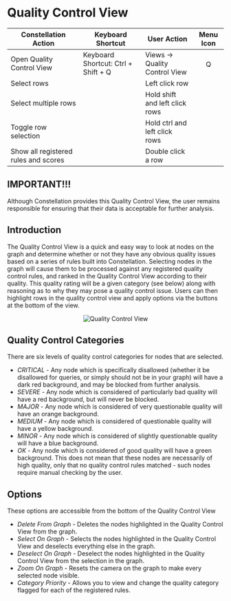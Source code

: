 # Quality Control View

<table class="table table-striped">
<thead>
<tr class="header">
<th>Constellation Action</th>
<th>Keyboard Shortcut</th>
<th>User Action</th>
<th style="text-align: center;">Menu Icon</th>
</tr>
</thead>
<tbody>
<tr class="odd">
<td>Open Quality Control View</td>
<td>Keyboard Shortcut: Ctrl + Shift + Q</td>
<td>Views -&gt; Quality Control View</td>
<td style="text-align: center;"><img src="../constellation/CoreQualityControlView/src/au/gov/asd/tac/constellation/views/qualitycontrol/docs/resources/quality-control-view.png" width="16" height="16" alt="Quality Control View Icon" /></td>
</tr>
<tr class="even">
<td>Select rows</td>
<td></td>
<td>Left click row</td>
<td style="text-align: center;"></td>
</tr>
<tr class="odd">
<td>Select multiple rows</td>
<td></td>
<td>Hold shift and left click rows</td>
<td style="text-align: center;"></td>
</tr>
<tr class="even">
<td>Toggle row selection</td>
<td></td>
<td>Hold ctrl and left click rows</td>
<td style="text-align: center;"></td>
</tr>
<tr class="odd">
<td>Show all registered rules and scores</td>
<td></td>
<td>Double click a row</td>
<td style="text-align: center;"></td>
</tr>
</tbody>
</table>

## IMPORTANT!!!

Although Constellation provides this Quality Control View, the user
remains responsible for ensuring that their data is acceptable for
further analysis.

## Introduction

The Quality Control View is a quick and easy way to look at nodes on the
graph and determine whether or not they have any obvious quality issues
based on a series of rules built into Constellation. Selecting nodes in
the graph will cause them to be processed against any registered quality
control rules, and ranked in the Quality Control View according to their
quality. This quality rating will be a given category (see below) along
with reasoning as to why they may pose a quality control issue. Users
can then highlight rows in the quality control view and apply options
via the buttons at the bottom of the view.

<div style="text-align: center">

![Quality Control
View](../constellation/CoreQualityControlView/src/au/gov/asd/tac/constellation/views/qualitycontrol/docs/resources/QualityControlView.png)

</div>

## Quality Control Categories

There are six levels of quality control categories for nodes that are
selected.

-   *CRITICAL* - Any node which is specifically disallowed (whether it
    be disallowed for queries, or simply should not be in your graph)
    will have a dark red background, and may be blocked from further
    analysis.
-   *SEVERE* - Any node which is considered of particularly bad quality
    will have a red background, but will never be blocked.
-   *MAJOR* - Any node which is considered of very questionable quality
    will have an orange background.
-   *MEDIUM* - Any node which is considered of questionable quality will
    have a yellow background.
-   *MINOR* - Any node which is considered of slightly questionable
    quality will have a blue background.
-   *OK* - Any node which is considered of good quality will have a
    green background. This does not mean that these nodes are
    necessarily of high quality, only that no quality control rules
    matched - such nodes require manual checking by the user.

## Options

These options are accessible from the bottom of the Quality Control View

-   *Delete From Graph* - Deletes the nodes highlighted in the Quality
    Control View from the graph.
-   *Select On Graph* - Selects the nodes highlighted in the Quality
    Control View and deselects everything else in the graph.
-   *Deselect On Graph* - Deselect the nodes highlighted in the Quality
    Control View from the selection in the graph.
-   *Zoom On Graph* - Resets the camera on the graph to make every
    selected node visible.
-   *Category Priority* - Allows you to view and change the quality
    category flagged for each of the registered rules.
